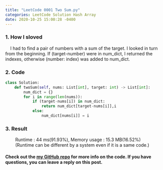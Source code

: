 ```yaml
---
title: "LeetCode 0001 Two Sum.py"
categories: LeetCode Solution Hash Array
date: 2020-10-25 15:00:28 -0400
---
```

### 1. How I sloved
&nbsp;&nbsp;&nbsp;&nbsp;I had to find a pair of numbers with a sum of the target. I looked in turn from the beginning. If (target-number) were in num_dict, I returned the indexes, otherwise (number: index) was added to num_dict.

### 2. Code
```python
class Solution:
    def twoSum(self, nums: List[int], target: int) -> List[int]:
        num_dict = {}
        for i in range(len(nums)):
            if (target-nums[i]) in num_dict:
                return num_dict[target-nums[i]],i
            else:
                num_dict[nums[i]] = i
```

### 3. Result
&nbsp;&nbsp;&nbsp;&nbsp;&nbsp;&nbsp;&nbsp;&nbsp;Runtime : 44 ms(91.93%), Memory usage : 15.3 MB(16.52%)  
&nbsp;&nbsp;&nbsp;&nbsp;&nbsp;&nbsp;&nbsp;&nbsp;(Runtime can be different by a system even if it is a same code.)

#### Check out the [my GitHub repo][hyuk-gh] for more info on the code. If you have questions, you can leave a reply on this post.

[hyuk-gh]:   https://github.com/dlgur1994/StudyAlgorithms
